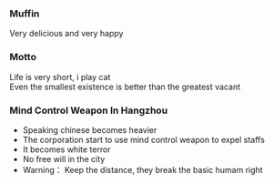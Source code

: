 ### Muffin
Very delicious and very happy
<br />

### Motto
Life is very short, i play cat
<br />
Even the smallest existence is better than the greatest vacant

### Mind Control Weapon In Hangzhou
- Speaking chinese becomes heavier
- The corporation start to use mind control weapon to expel staffs
- It becomes white terror
- No free will in the city
- Warning： Keep the distance, they break the basic humam right

